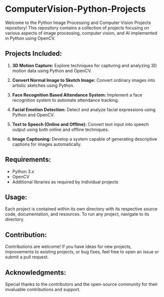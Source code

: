 # ComputerVision-Python-Projects

Welcome to the Python Image Processing and Computer Vision Projects repository! This repository contains a collection of projects focusing on various aspects of image processing, computer vision, and AI implemented in Python using OpenCV.

## Projects Included:

1. **3D Motion Capture:** Explore techniques for capturing and analyzing 3D motion data using Python and OpenCV.

2. **Convert Normal Image to Sketch Image:** Convert ordinary images into artistic sketches using Python.

3. **Face Recognition Based Attendance System:** Implement a face recognition system to automate attendance tracking.

4. **Facial Emotion Detection:** Detect and analyze facial expressions using Python and OpenCV.

5. **Text to Speech (Online and Offline):** Convert text input into speech output using both online and offline techniques.

6. **Image Captioning:** Develop a system capable of generating descriptive captions for images automatically.

## Requirements:

- Python 3.x
- OpenCV
- Additional libraries as required by individual projects

## Usage:

Each project is contained within its own directory with its respective source code, documentation, and resources. To run any project, navigate to its directory.

## Contribution:

Contributions are welcome! If you have ideas for new projects, improvements to existing projects, or bug fixes, feel free to open an issue or submit a pull request.

## Acknowledgments:

Special thanks to the contributors and the open-source community for their invaluable contributions and support.

